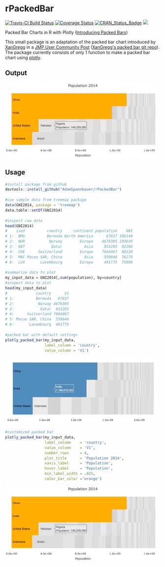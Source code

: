 # rPackedBar

[![Travis-CI Build Status](https://travis-ci.org/AdamSpannbauer/rPackedBar.svg?branch=master)](https://travis-ci.org/AdamSpannbauer/rPackedBar) [![Coverage Status](https://img.shields.io/codecov/c/github/AdamSpannbauer/rPackedBar/master.svg)](https://codecov.io/github/AdamSpannbauer/rPackedBar?branch=master) [![CRAN_Status_Badge](http://www.r-pkg.org/badges/version/rPackedBar)](https://cran.r-project.org/package=rPackedBar) ![](http://cranlogs.r-pkg.org/badges/grand-total/rPackedBar)

Packed Bar Charts in R with Plotly ([Introducing Packed Bars](https://community.jmp.com/t5/JMP-Blog/Introducing-packed-bars-a-new-chart-form/ba-p/39972))

This small package is an adaptation of the packed bar chart introduced by [XanGregg](https://twitter.com/xangregg) in a [JMP User Community Post](https://community.jmp.com/t5/JMP-Blog/Introducing-packed-bars-a-new-chart-form/ba-p/39972) ([XanGregg's packed bar git repo](https://github.com/xangregg/packedbars)).  The package currently consists of only 1 function to make a packed bar chart using [plotly](https://cran.r-project.org/package=plotly).

## Output

![](readme/custom_pack_bar.gif)

## Usage

```r
#install package from github
devtools::install_github("AdamSpannbauer/rPackedBar")

#use sample data from treemap package
data(GNI2014, package = 'treemap')
data.table::setDT(GNI2014)

#inspect raw data
head(GNI2014)
#    iso3          country     continent population    GNI
# 1:  BMU          Bermuda North America      67837 106140
# 2:  NOR           Norway        Europe    4676305 103630
# 3:  QAT            Qatar          Asia     833285  92200
# 4:  CHE      Switzerland        Europe    7604467  88120
# 5:  MAC Macao SAR, China          Asia     559846  76270
# 6:  LUX       Luxembourg        Europe     491775  75990

#summarize data to plot
my_input_data = GNI2014[,sum(population), by=country]
#inspect data to plot
head(my_input_data)
#             country      V1
# 1:          Bermuda   67837
# 2:           Norway 4676305
# 3:            Qatar  833285
# 4:      Switzerland 7604467
# 5: Macao SAR, China  559846
# 6:       Luxembourg  491775

#packed bar with default settings
plotly_packed_bar(my_input_data,
                  label_column = 'country',
                  value_column = 'V1')
```
                      
![](readme/default_pack_bar.gif)

```r
#customized packed bar
plotly_packed_bar(my_input_data,
                  label_column    = 'country',
                  value_column    = 'V1',
                  number_rows     = 4,
                  plot_title      = 'Population 2014',
                  xaxis_label     = 'Population',
                  hover_label     = 'Population',
                  min_label_width = .025,
                  color_bar_color ='orange')
```

![](readme/custom_pack_bar.gif)



